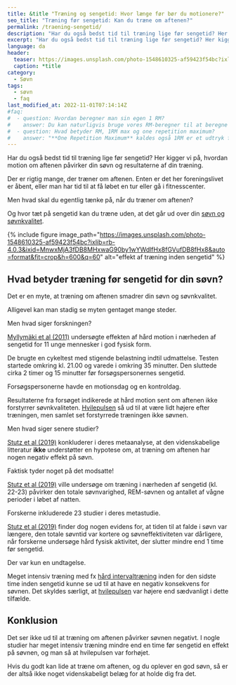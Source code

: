 ```yaml
---
title: &title "Træning og sengetid: Hvor længe før bør du motionere?"
seo_title: "Træning før sengetid: Kan du træne om aftenen?"
permalink: /traening-sengetid/
description: "Har du også bedst tid til træning lige før sengetid? Her kigger vi på, hvordan motion om aftenen påvirker din søvn og resultaterne af din træning."
excerpt: "Har du også bedst tid til træning lige før sengetid? Her kigger vi på, hvordan motion om aftenen påvirker din søvn og resultaterne af din træning."
language: da
header:
  teaser: https://images.unsplash.com/photo-1548610325-af59423f54bc?ixlib=rb-4.0.3&ixid=MnwxMjA3fDB8MHxwaG90by1wYWdlfHx8fGVufDB8fHx8&auto=format&fit=crop&h=300&w=400&q=10
  caption: *title
category:
  - Søvn
tags:
  - søvn
  - faq
last_modified_at: 2022-11-01T07:14:14Z
#faq:
#  - question: Hvordan beregner man sin egen 1 RM?
#    answer: Du kan naturligvis bruge vores RM-beregner til at beregne din egen 1RM, men du kan også selv regne det hele ud med en RM formel. Jeg har samlet de mest populære formler til at udregne 1RM-max nedenunder.
#  - question: Hvad betyder RM, 1RM max og one repetition maximum?
#    answer: "**One Repetition Maximum** kaldes også 1RM er et udtryk for den vægt, man maksimalt kan løfte for en gentagelse i en given øvelse. Det kan være gavnligt at kende sin 1RM, hvis man bruger procentbaserede træningsprogrammer."
---
```


Har du også bedst tid til træning lige før sengetid? Her kigger vi på, hvordan motion om aftenen påvirker din søvn og resultaterne af din træning.

Der er rigtig mange, der træner om aftenen. Enten er det her foreningslivet er åbent, eller man har tid til at få løbet en tur eller gå i fitnesscenter.

Men hvad skal du egentlig tænke på, når du træner om aftenen?

Og hvor tæt på sengetid kan du træne uden, at det går ud over din [søvn og søvnkvalitet](/soevn/).

{% include figure image_path="https://images.unsplash.com/photo-1548610325-af59423f54bc?ixlib=rb-4.0.3&ixid=MnwxMjA3fDB8MHxwaG90by1wYWdlfHx8fGVufDB8fHx8&auto=format&fit=crop&h=600&q=60" alt="effekt af træning inden sengetid" %}

## Hvad betyder træning før sengetid for din søvn?

Det er en myte, at træning om aftenen smadrer din søvn og søvnkvalitet.

Alligevel kan man stadig se myten gentaget mange steder.

Men hvad siger forskningen?

[Myllymäki et al (2011)](https://pubmed.ncbi.nlm.nih.gov/20673290/) undersøgte effekten af hård motion i nærheden af sengetid for 11 unge mennesker i god fysisk form.

De brugte en cykeltest med stigende belastning indtil udmattelse. Testen startede omkring kl. 21.00 og varede i omkring 35 minutter. Den sluttede cirka 2 timer og 15 minutter før forsøgspersonernes sengetid.

Forsøgspersonerne havde en motionsdag og en kontroldag.

Resultaterne fra forsøget indikerede at hård motion sent om aftenen ikke forstyrrer søvnkvaliteten. [Hvilepulsen](/hvilepuls/) så ud til at være lidt højere efter træningen, men samlet set forstyrrede træningen ikke søvnen.

Men hvad siger senere studier?

[Stutz et al (2019)](https://pubmed.ncbi.nlm.nih.gov/30374942/) konkluderer i deres metaanalyse, at den videnskabelige litteratur **ikke** understøtter en hypotese om, at træning om aftenen har nogen negativ effekt på søvn.

Faktisk tyder noget på det modsatte!

[Stutz et al (2019)](https://pubmed.ncbi.nlm.nih.gov/30374942/) ville undersøge om træning i nærheden af sengetid (kl. 22-23) påvirker den totale søvnvarighed, REM-søvnen og antallet af vågne perioder i løbet af natten.

Forskerne inkluderede 23 studier i deres metastudie.

[Stutz et al (2019)](https://pubmed.ncbi.nlm.nih.gov/30374942/) finder dog nogen evidens for, at tiden til at falde i søvn var længere, den totale søvntid var kortere og søvneffektiviteten var dårligere, når forskerne undersøge hård fysisk aktivitet, der slutter mindre end 1 time før sengetid.

Der var kun en undtagelse.

Meget intensiv træning med fx [hård intervaltræning](/intervaltraening/) inden for den sidste time inden sengetid kunne se ud til at have en negativ konsekvens for søvnen. Det skyldes særligt, at [hvilepulsen](/hvilepuls/) var højere end sædvanligt i dette tilfælde.

## Konklusion

Det ser ikke ud til at træning om aftenen påvirker søvnen negativt. I nogle studier har meget intensiv træning mindre end en time før sengetid en effekt på søvnen, og man så at hvilepulsen var forhøjet.

Hvis du godt kan lide at træne om aftenen, og du oplever en god søvn, så er der altså ikke noget videnskabeligt belæg for at holde dig fra det.
